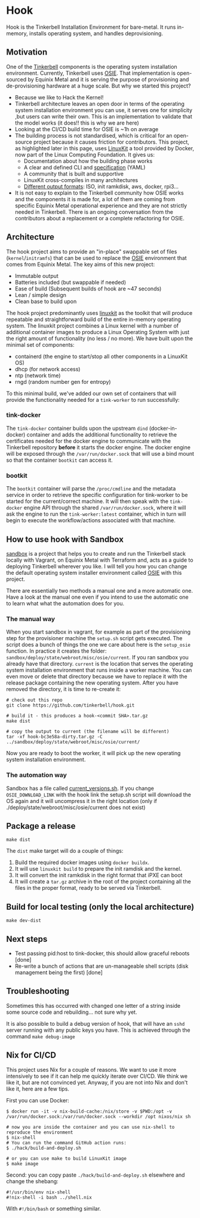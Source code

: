 # Hook

Hook is the Tinkerbell Installation Environment for bare-metal.
It runs in-memory, installs operating system, and handles deprovisioning.

## Motivation

<!-- TODO: Move this to the documentation repository once this is part of the Tinkerbell organisation. -->

One of the [Tinkerbell] components is the operating system installation environment.
Currently, Tinkerbell uses [OSIE].
That implementation is open-sourced by Equinix Metal and it is serving the purpose of provisioning and de-provisioning hardware at a huge scale.
But why we started this project?

- Because we like to Hack the Kernel!
- Tinkerbell architecture leaves an open door in terms of the operating system installation environment you can use, it serves one for simplicity ,but users can write their own.
  This is an implementation to validate that the model works (it does!! this is why we are here)
- Looking at the CI/CD build time for OSIE is ~1h on average
- The building process is not standardised, which is critical for an open-source project because it causes friction for contributors.
  This project, as highlighted later in this page, uses [LinuxKit] a tool provided by Docker, now part of the Linux Computing Foundation.
  It gives us:
  - Documentation about how the building phase works
  - A clear and defined CLI and [specification] (YAML)
  - A community that is built and supportive
  - LinuxKit cross-compiles in many architectures
  - [Different output formats]: ISO, init ramkdisk, aws, docker, rpi3...
- It is not easy to explain to the Tinkerbell community how OSIE works and the components it is made for, a lot of them are coming from specific Equinix Metal operational experience and they are not strictly needed in Tinkerbell.
  There is an ongoing conversation from the contributors about a replacement or a complete refactoring for OSIE.

## Architecture

The hook project aims to provide an "in-place" swappable set of files (`kernel`/`initramfs`) that can be used to replace the [OSIE] environment that comes from Equinix Metal.
The key aims of this new project:

- Immutable output
- Batteries included (but swappable if needed)
- Ease of build (Subsequent builds of hook are ~47 seconds)
- Lean / simple design
- Clean base to build upon

The hook project predominantly uses [linuxkit] as the toolkit that will produce repeatable and straightforward build of the entire in-memory operating system.
The linuxkit project combines a Linux kernel with a number of additional container images to produce a Linux Operating System with just the right amount of functionality (no less / no more).
We have built upon the minimal set of components:

- containerd (the engine to start/stop all other components in a LinuxKit OS)
- dhcp (for network access)
- ntp (network time)
- rngd (random number gen for entropy)

To this minimal build, we've added our own set of containers that will provide the functionality needed for a `tink-worker` to run successfully:

### tink-docker

The `tink-docker` container builds upon the upstream `dind` (docker-in-docker) container and adds the additional functionality to retrieve the certificates needed for the docker engine to communicate with the Tinkerbell repository **before** it starts the docker engine.
The docker engine will be exposed through the `/var/run/docker.sock` that will use a bind mount so that the container `bootkit` can access it.

### bootkit

The `bootkit` container will parse the `/proc/cmdline` and the metadata service in order to retrieve the specific configuration for tink-worker to be started for the current/correct machine.
It will then speak with the `tink-docker` engine API through the shared `/var/run/docker.sock`, where it will ask the engine to run the `tink-worker:latest` container, which in turn will begin to execute the workflow/actions associated with that machine.

## How to use hook with Sandbox

[sandbox] is a project that helps you to create and run the Tinkerbell stack locally with Vagrant, on Equinix Metal with Terraform and, acts as a guide to deploying Tinkerbell wherever you like.
I will tell you how you can change the default operating system installer environment called [OSIE] with this project.

There are essentially two methods a manual one and a more automatic one.
Have a look at the manual one even if you intend to use the automatic one to learn what what the automation does for you.

### The manual way

When you start sandbox in vagrant, for example as part of the provisioning step for the provisioner machine the `setup.sh` script gets executed.
The script does a bunch of things the one we care about here is the `setup_osie` function.
In practice it creates the folder: `sandbox/deploy/state/webroot/misc/osie/current`.
If you ran sandbox you already have that directory.
`current` is the location that serves the operating system installation environment that runs inside a worker machine.
You can even move or delete that directory because we have to replace it with the release package containing the new operating system.
After you have removed the directory, it is time to re-create it:

```
# check out this repo
git clone https://github.com/tinkerbell/hook.git

# build it - this produces a hook-<commit SHA>.tar.gz
make dist

# copy the output to current (the filename will be different)
tar -xf hook-bc3e58a-dirty.tar.gz -C ../sandbox/deploy/state/webroot/misc/osie/current/
```

Now you are ready to boot the worker, it will pick up the new operating system installation environment.

### The automation way

Sandbox has a file called [current_versions.sh].
If you change `OSIE_DOWNLOAD_LINK` with the hook link the setup.sh script will download the OS again and it will uncompress it in the right location (only if ./deploy/state/webroot/misc/osie/current does not exist)

## Package a release

```
make dist
```

The `dist` make target will do a couple of things:

1. Build the required docker images using `docker buildx`.
2. It will use `linuxkit build` to prepare the init ramdisk and the kernel.
3. It will convert the init ramkdisk in the right format that iPXE can boot
4. It will create a `tar.gz` archive in the root of the project containing all the files in the proper format, ready to be served via Tinkerbell.

## Build for local testing (only the local architecture)

```
make dev-dist
```

## Next steps

- Test passing pid:host to tink-docker, this should allow graceful reboots [done]
- Re-write a bunch of actions that are un-manageable shell scripts (disk management being the first) [done]

## Troubleshooting

Sometimes this has occurred with changed one letter of a string inside some source code and rebuilding... not sure why yet.

It is also possible to build a debug version of hook, that will have an `sshd` server running with any public keys you have.
This is achieved through the command `make debug-image`

## Nix for CI/CD

This project uses Nix for a couple of reasons.
We want to use it more intensively to see if it can help me quickly iterate over CI/CD.
We think we like it, but are not convinced yet.
Anyway, if you are not into Nix and don't like it, here are a few tips.

First you can use Docker:

```terminal
$ docker run -it -v nix-build-cache:/nix/store -v $PWD:/opt -v /var/run/docker.sock:/var/run/docker.sock --workdir /opt nixos/nix sh

# now you are inside the container and you can use nix-shell to reproduce the environment
$ nix-shell
# You can run the command GitHub action runs:
$ ./hack/build-and-deploy.sh

# or you can use make to build LinuxKit image
$ make image
```

Second: you can copy paste `./hack/build-and-deploy.sh` elsewhere and change the shebang:

```
#!/usr/bin/env nix-shell
#!nix-shell -i bash ../shell.nix
```

With `#!/bin/bash` or something similar.

[current_versions.sh]: https://github.com/tinkerbell/sandbox/blob/main/current_versions.sh
[different output formats]: https://github.com/linuxkit/linuxkit/blob/master/README.md#booting-and-testing
[linuxkit]: https://github.com/linuxkit/linuxkit
[osie]: https://github.com/tinkebell/osie
[sandbox]: https://github.com/tinkerbell/sandbox
[specification]: https://github.com/linuxkit/linuxkit/blob/master/docs/yaml.md
[tinkerbell]: https://tinkerbell.org
